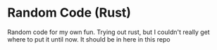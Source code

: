 # Random Code (Rust)
Random code for my own fun. Trying out rust, but I couldn't really get where to put it until now.
It should be in here in this repo

